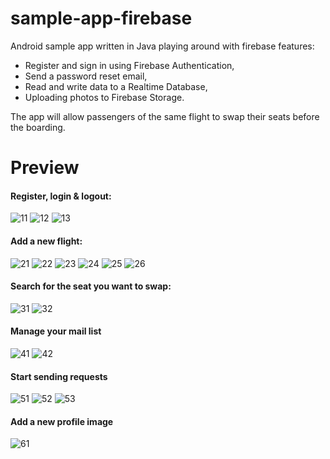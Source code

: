 # sample-app-firebase
Android sample app written in Java playing around with firebase features:
+ Register and sign in using Firebase Authentication,
+ Send a password reset email,
+ Read and write data to a Realtime Database, 
+ Uploading photos to Firebase Storage. 

The app will allow passengers of the same flight to swap their seats before the boarding. 

# Preview
#### Register, login & logout:

![11](https://user-images.githubusercontent.com/58771510/70624677-b504b980-1c18-11ea-9cb5-e19331cc053f.JPG) ![12](https://user-images.githubusercontent.com/58771510/70624678-b504b980-1c18-11ea-98ac-a9cfe1a5bc6c.JPG) ![13](https://user-images.githubusercontent.com/58771510/70624680-b504b980-1c18-11ea-8e86-323b9a86d9f0.JPG)


#### Add a new flight:

![21](https://user-images.githubusercontent.com/58771510/70624682-b59d5000-1c18-11ea-83b8-9ab617d2b286.JPG) ![22](https://user-images.githubusercontent.com/58771510/70624683-b59d5000-1c18-11ea-83a1-a2a2e91c3f82.JPG) ![23](https://user-images.githubusercontent.com/58771510/70624684-b59d5000-1c18-11ea-92a6-f5c00c17aade.JPG)
![24](https://user-images.githubusercontent.com/58771510/70624685-b635e680-1c18-11ea-9ac9-030bde04908a.JPG) ![25](https://user-images.githubusercontent.com/58771510/70624686-b635e680-1c18-11ea-81a1-dfdddf0bfa84.JPG) ![26](https://user-images.githubusercontent.com/58771510/70624687-b635e680-1c18-11ea-8b46-9be6f2676b33.JPG)


#### Search for the seat you want to swap:

![31](https://user-images.githubusercontent.com/58771510/70624688-b635e680-1c18-11ea-97cf-4ee84505aeea.JPG) ![32](https://user-images.githubusercontent.com/58771510/70624689-b6ce7d00-1c18-11ea-985d-cafcbaf2d7b8.JPG)


#### Manage your mail list

![41](https://user-images.githubusercontent.com/58771510/70624690-b6ce7d00-1c18-11ea-86a7-e25a5ef838a6.JPG) ![42](https://user-images.githubusercontent.com/58771510/70624692-b6ce7d00-1c18-11ea-93fa-c00d5a320bcd.JPG)


#### Start sending requests 

![51](https://user-images.githubusercontent.com/58771510/70624693-b6ce7d00-1c18-11ea-862c-73de311a6d16.JPG) ![52](https://user-images.githubusercontent.com/58771510/70624694-b7671380-1c18-11ea-8bc4-5bd657536682.JPG) ![53](https://user-images.githubusercontent.com/58771510/70624696-b7671380-1c18-11ea-8ac1-14b410fd3345.JPG)


#### Add a new profile image

![61](https://user-images.githubusercontent.com/58771510/70624697-b7671380-1c18-11ea-8d64-013ba4fb8895.JPG)
